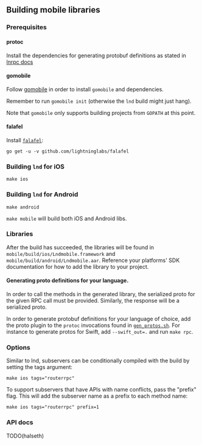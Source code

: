 ## Building mobile libraries

### Prerequisites
#### protoc
Install the dependencies for generating protobuf definitions as stated in
[lnrpc docs]( ../lnrpc/README.md#generate-protobuf-definitions)

#### gomobile
Follow [gomobile](https://github.com/golang/go/wiki/Mobile) in order to install
`gomobile` and dependencies.

Remember to run `gomobile init` (otherwise the `lnd` build might just hang).

Note that `gomobile` only supports building projects from `GOPATH` at this
point.

#### falafel
Install [`falafel`](https://github.com/lightninglabs/falafel):
```
go get -u -v github.com/lightninglabs/falafel
```

### Building `lnd` for iOS
```
make ios
```

### Building `lnd` for Android
```
make android
```

`make mobile` will build both iOS and Android libs.

### Libraries
After the build has succeeded, the libraries will be found in
`mobile/build/ios/Lndmobile.framework` and
`mobile/build/android/Lndmobile.aar`. Reference your platforms' SDK
documentation for how to add the library to your project.

#### Generating proto definitions for your language.
In order to call the methods in the generated library, the serialized proto for
the given RPC call must be provided. Similarly, the response will be a
serialized proto.

In order to generate protobuf definitions for your language of choice, add the
proto plugin to the `protoc` invocations found in
[`gen_protos.sh`](../lnrpc/api/gen_protos.sh). For instance to generate protos for
Swift, add `--swift_out=.` and run `make rpc`.

### Options
Similar to lnd, subservers can be conditionally compiled with the build by
setting the tags argument:

```
make ios tags="routerrpc"
```

To support subservers that have APIs with name conflicts, pass the "prefix"
flag. This will add the subserver name as a prefix to each method name:

```
make ios tags="routerrpc" prefix=1
```

### API docs
TODO(halseth)

